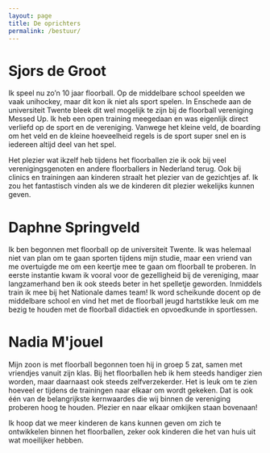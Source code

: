 ```yaml
---
layout: page
title: De oprichters
permalink: /bestuur/
---
```


# Sjors de Groot
Ik speel nu zo’n 10 jaar floorball. Op de middelbare school speelden we vaak unihockey, maar dit kon ik niet als sport spelen. In Enschede aan de universiteit Twente bleek dit wel mogelijk te zijn bij de floorball vereniging Messed Up. Ik heb een open training meegedaan en was eigenlijk direct verliefd op de sport en de vereniging. Vanwege het kleine veld, de boarding om het veld en de kleine hoeveelheid regels is de sport super snel en is iedereen altijd deel van het spel.

Het plezier wat ikzelf heb tijdens het floorballen zie ik ook bij veel verenigingsgenoten en andere floorballers in Nederland terug. Ook bij clinics en trainingen aan kinderen straalt het plezier van de gezichtjes af. Ik zou het fantastisch vinden als we de kinderen dit plezier wekelijks kunnen geven.

# Daphne Springveld
Ik ben begonnen met floorball op de universiteit Twente. Ik was helemaal niet van plan om te gaan sporten tijdens mijn studie, maar een vriend van me overtuigde me om een keertje mee te gaan om floorball te proberen. In eerste instantie kwam ik vooral voor de gezelligheid bij de vereniging, maar langzamerhand ben ik ook steeds beter in het spelletje geworden. Inmiddels train ik mee bij het Nationale dames team! Ik word scheikunde docent op de middelbare school en vind het met de floorball jeugd hartstikke leuk om me bezig te houden met de floorball didactiek en opvoedkunde in sportlessen. 

# Nadia M'jouel
Mijn zoon is met floorball begonnen toen hij in groep 5 zat, samen met vriendjes vanuit zijn klas. Bij het floorballen heb ik hem steeds handiger zien worden, maar daarnaast ook steeds zelfverzekerder. Het is leuk om te zien hoeveel er tijdens de trainingen naar elkaar om wordt gekeken. Dat is ook één van de belangrijkste kernwaardes die wij binnen de vereniging proberen hoog te houden. Plezier en naar elkaar omkijken staan bovenaan! 

Ik hoop dat we meer kinderen de kans kunnen geven om zich te ontwikkelen binnen het floorballen, zeker ook kinderen die het van huis uit wat moeilijker hebben.
